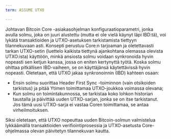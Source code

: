 ```yaml
---
term: ASSUME UTXO

---
```

Johtavan Bitcoin Core -asiakasohjelman konfiguraatioparametri, jonka avulla solmu, joka on juuri alustettu (mutta ei ole vielä käynyt läpi IBD:tä), voi lykätä transaktioiden ja UTXO-asetuksen tarkistamista tiettyyn tilannekuvaan asti. Konsepti perustuu Core:n tarjoaman ja oletettavasti tarkan UTXO-setin (luettelo kaikista tiettynä ajankohtana olemassa olevista UTXO:ista) käyttöön, minkä ansiosta solmu voidaan synkronoida hyvin nopeasti sen ketjun kanssa, jossa on eniten kertynyttä työtä. Koska solmu ohittaa pitkällisen IBD-vaiheen, se on käyttäjänsä käytettävissä hyvin nopeasti. Oletetaan, että UTXO jakaa synkronoinnin (IBD) kahteen osaan:


- Ensin solmu suorittaa Header First Sync -toiminnon (vain otsikoiden tarkistus) ja pitää Ytimen toimittamaa UTXO-joukkoa voimassa olevana;
- Kun solmu on toimintakunnossa, se tarkistaa koko lohkon historian taustalla ja päivittää uuden UTXO-sarjan, jonka se on itse tarkistanut. Jos tämä uusi UTXO-sarja ei vastaa Coren toimittamaa, se antaa virheilmoituksen.

Siksi oletetaan, että UTXO nopeuttaa uuden Bitcoin-solmun valmistelua lykkäämällä transaktioiden verifiointiprosessia ja UTXO-asetusta Core-ohjelmassa olevan päivitetyn tilannekuvan kautta.